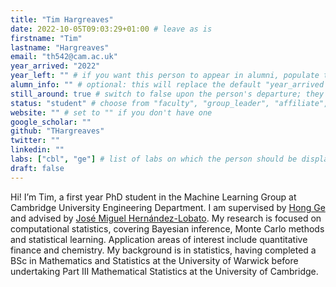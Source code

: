 ```yaml
---
title: "Tim Hargreaves"
date: 2022-10-05T09:03:29+01:00 # leave as is
firstname: "Tim"
lastname: "Hargreaves"
email: "th542@cam.ac.uk"
year_arrived: "2022"
year_left: "" # if you want this person to appear in alumni, populate this 
alumn_info: "" # optional: this will replace the default "year_arrived -- year_left" date range shown next to the person's name in the alumni list 
still_around: true # switch to false upon the person's departure; they will then appear in the list of alumni
status: "student" # choose from "faculty", "group_leader", "affiliate", "postdoc", "student", "visitor", "support", "admin"
website: "" # set to "" if you don't have one
google_scholar: ""
github: "THargreaves"
twitter: ""
linkedin: ""
labs: ["cbl", "ge"] # list of labs on which the person should be displayed (use "cbl" to display on the main CBL website, and the PI's lastname (lowercase) for individual lab's websites, e.g. "hennequin")
draft: false
---
```


Hi! I’m Tim, a first year PhD student in the Machine Learning Group at Cambridge University
Engineering Department. I am supervised by [Hong Ge](http://mlg.eng.cam.ac.uk/hong/) and advised by
[José Miguel Hernández-Lobato](https://jmhl.org/). My research is focused on computational
statistics, covering Bayesian inference, Monte Carlo methods and statistical learning. Application
areas of interest include quantitative finance and chemistry. My background is in statistics, having
completed a BSc in Mathematics and Statistics at the University of Warwick before undertaking Part
III Mathematical Statistics at the University of Cambridge.



